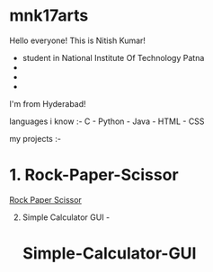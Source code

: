 # mnk17arts
Hello everyone!
 This is Nitish Kumar!
 * student in National Institute Of Technology Patna
 * 
 *
 *
 I'm from Hyderabad! 
 
 languages i know :-
 C - Python - Java - HTML - CSS

 my projects :-
  # 1. Rock-Paper-Scissor
 [Rock Paper Scissor](https://github.com/mnk17arts/Rock-Paper-Scissor)
   
 2. Simple Calculator GUI -
    # Simple-Calculator-GUI
